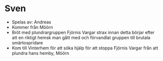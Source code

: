 # Sven

- Spelas av: Andreas
- Kommer från Möörn
- Bröt med plundrargruppen Fjörnis Vargar strax innan detta börjar efter att en riktigt hemsk man gått med och förvandlat gruppen till brutala smärtospridare
- Kom till Vinterhem för att söka hjälp för att stoppa Fjörnis Vargar från att plundra hans hemby, Möörn